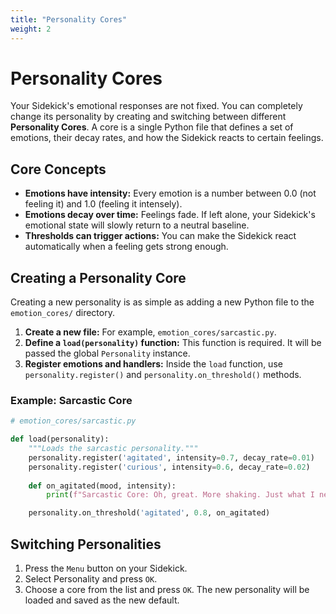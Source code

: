 ```yaml
---
title: "Personality Cores"
weight: 2
---
```


# Personality Cores

Your Sidekick's emotional responses are not fixed. You can completely change its personality by creating and switching between different **Personality Cores**. A core is a single Python file that defines a set of emotions, their decay rates, and how the Sidekick reacts to certain feelings.

## Core Concepts

-   **Emotions have intensity:** Every emotion is a number between 0.0 (not feeling it) and 1.0 (feeling it intensely).
-   **Emotions decay over time:** Feelings fade. If left alone, your Sidekick's emotional state will slowly return to a neutral baseline.
-   **Thresholds can trigger actions:** You can make the Sidekick react automatically when a feeling gets strong enough.

## Creating a Personality Core

Creating a new personality is as simple as adding a new Python file to the `emotion_cores/` directory.

1.  **Create a new file:** For example, `emotion_cores/sarcastic.py`.
2.  **Define a `load(personality)` function:** This function is required. It will be passed the global `Personality` instance.
3.  **Register emotions and handlers:** Inside the `load` function, use `personality.register()` and `personality.on_threshold()` methods.

### Example: Sarcastic Core

```python
# emotion_cores/sarcastic.py

def load(personality):
    """Loads the sarcastic personality."""
    personality.register('agitated', intensity=0.7, decay_rate=0.01)
    personality.register('curious', intensity=0.6, decay_rate=0.02)
    
    def on_agitated(mood, intensity):
        print(f"Sarcastic Core: Oh, great. More shaking. Just what I needed.")

    personality.on_threshold('agitated', 0.8, on_agitated)
```

## Switching Personalities

1. Press the `Menu` button on your Sidekick.
2. Select Personality and press `OK`.
3. Choose a core from the list and press `OK`. The new personality will be loaded and saved as the new default.